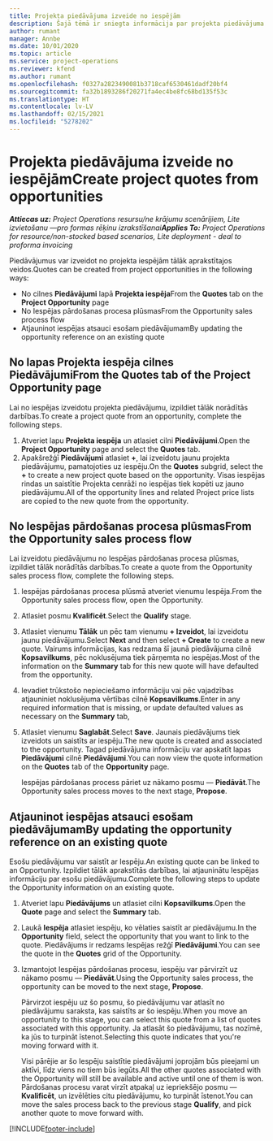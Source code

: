 ```yaml
---
title: Projekta piedāvājuma izveide no iespējām
description: Šajā tēmā ir sniegta informācija par projekta piedāvājuma izveidi no iespējas.
author: rumant
manager: Annbe
ms.date: 10/01/2020
ms.topic: article
ms.service: project-operations
ms.reviewer: kfend
ms.author: rumant
ms.openlocfilehash: f0327a2823490081b3718caf6530461dadf20bf4
ms.sourcegitcommit: fa32b1893286f20271fa4ec4be8fc68bd135f53c
ms.translationtype: HT
ms.contentlocale: lv-LV
ms.lasthandoff: 02/15/2021
ms.locfileid: "5278202"
---
```

# <a name="create-project-quotes-from-opportunities"></a><span data-ttu-id="01c6e-103">Projekta piedāvājuma izveide no iespējām</span><span class="sxs-lookup"><span data-stu-id="01c6e-103">Create project quotes from opportunities</span></span>

<span data-ttu-id="01c6e-104">_**Attiecas uz:** Project Operations resursu/ne krājumu scenārijiem, Lite izvietošanu —pro formas rēķinu izrakstīšanai_</span><span class="sxs-lookup"><span data-stu-id="01c6e-104">_**Applies To:** Project Operations for resource/non-stocked based scenarios, Lite deployment - deal to proforma invoicing_</span></span>

<span data-ttu-id="01c6e-105">Piedāvājumus var izveidot no projekta iespējām tālāk aprakstītajos veidos.</span><span class="sxs-lookup"><span data-stu-id="01c6e-105">Quotes can be created from project opportunities in the following ways:</span></span>

- <span data-ttu-id="01c6e-106">No cilnes **Piedāvājumi** lapā **Projekta iespēja**</span><span class="sxs-lookup"><span data-stu-id="01c6e-106">From the **Quotes** tab on the **Project Opportunity** page</span></span>
- <span data-ttu-id="01c6e-107">No Iespējas pārdošanas procesa plūsmas</span><span class="sxs-lookup"><span data-stu-id="01c6e-107">From the Opportunity sales process flow</span></span>
- <span data-ttu-id="01c6e-108">Atjauninot iespējas atsauci esošam piedāvājumam</span><span class="sxs-lookup"><span data-stu-id="01c6e-108">By updating the opportunity reference on an existing quote</span></span>

## <a name="from-the-quotes-tab-of-the-project-opportunity-page"></a><span data-ttu-id="01c6e-109">No lapas Projekta iespēja cilnes Piedāvājumi</span><span class="sxs-lookup"><span data-stu-id="01c6e-109">From the Quotes tab of the Project Opportunity page</span></span>

<span data-ttu-id="01c6e-110">Lai no iespējas izveidotu projekta piedāvājumu, izpildiet tālāk norādītās darbības.</span><span class="sxs-lookup"><span data-stu-id="01c6e-110">To create a project quote from an opportunity, complete the following steps.</span></span>

1. <span data-ttu-id="01c6e-111">Atveriet lapu **Projekta iespēja** un atlasiet cilni **Piedāvājumi**.</span><span class="sxs-lookup"><span data-stu-id="01c6e-111">Open the **Project Opportunity** page and select the **Quotes** tab.</span></span> 
2. <span data-ttu-id="01c6e-112">Apakšrežģī **Piedāvājumi** atlasiet **+**, lai izveidotu jaunu projekta piedāvājumu, pamatojoties uz iespēju.</span><span class="sxs-lookup"><span data-stu-id="01c6e-112">On the **Quotes** subgrid, select the **+** to create a new project quote based on the opportunity.</span></span> <span data-ttu-id="01c6e-113">Visas iespējas rindas un saistītie Projekta cenrāži no iespējas tiek kopēti uz jauno piedāvājumu.</span><span class="sxs-lookup"><span data-stu-id="01c6e-113">All of the opportunity lines and related Project price lists are copied to the new quote from the opportunity.</span></span>

## <a name="from-the-opportunity-sales-process-flow"></a><span data-ttu-id="01c6e-114">No Iespējas pārdošanas procesa plūsmas</span><span class="sxs-lookup"><span data-stu-id="01c6e-114">From the Opportunity sales process flow</span></span>

<span data-ttu-id="01c6e-115">Lai izveidotu piedāvājumu no Iespējas pārdošanas procesa plūsmas, izpildiet tālāk norādītās darbības.</span><span class="sxs-lookup"><span data-stu-id="01c6e-115">To create a quote from the Opportunity sales process flow, complete the following steps.</span></span>

1. <span data-ttu-id="01c6e-116">Iespējas pārdošanas procesa plūsmā atveriet vienumu Iespēja.</span><span class="sxs-lookup"><span data-stu-id="01c6e-116">From the Opportunity sales process flow, open the Opportunity.</span></span>
2. <span data-ttu-id="01c6e-117">Atlasiet posmu **Kvalificēt**.</span><span class="sxs-lookup"><span data-stu-id="01c6e-117">Select the **Qualify** stage.</span></span> 
3. <span data-ttu-id="01c6e-118">Atlasiet vienumu **Tālāk** un pēc tam vienumu **+ Izveidot**, lai izveidotu jaunu piedāvājumu.</span><span class="sxs-lookup"><span data-stu-id="01c6e-118">Select **Next** and then select **+ Create** to create a new quote.</span></span> <span data-ttu-id="01c6e-119">Vairums informācijas, kas redzama šī jaunā piedāvājuma cilnē **Kopsavilkums**, pēc noklusējuma tiek pārņemta no iespējas.</span><span class="sxs-lookup"><span data-stu-id="01c6e-119">Most of the information on the **Summary** tab for this new quote will have defaulted from the opportunity.</span></span> 
4. <span data-ttu-id="01c6e-120">Ievadiet trūkstošo nepieciešamo informāciju vai pēc vajadzības atjauniniet noklusējuma vērtības cilnē **Kopsavilkums**.</span><span class="sxs-lookup"><span data-stu-id="01c6e-120">Enter in any required information that is missing, or update defaulted values as necessary on the **Summary** tab,</span></span>
5. <span data-ttu-id="01c6e-121">Atlasiet vienumu **Saglabāt**.</span><span class="sxs-lookup"><span data-stu-id="01c6e-121">Select **Save**.</span></span> <span data-ttu-id="01c6e-122">Jaunais piedāvājums tiek izveidots un saistīts ar iespēju.</span><span class="sxs-lookup"><span data-stu-id="01c6e-122">The new quote is created and associated to the opportunity.</span></span> <span data-ttu-id="01c6e-123">Tagad piedāvājuma informāciju var apskatīt lapas **Piedāvājumi** cilnē **Piedāvājumi**.</span><span class="sxs-lookup"><span data-stu-id="01c6e-123">You can now view the quote information on the **Quotes** tab of the **Opportunity** page.</span></span> 

   <span data-ttu-id="01c6e-124">Iespējas pārdošanas process pāriet uz nākamo posmu — **Piedāvāt**.</span><span class="sxs-lookup"><span data-stu-id="01c6e-124">The Opportunity sales process moves to the next stage, **Propose**.</span></span>


## <a name="by-updating-the-opportunity-reference-on-an-existing-quote"></a><span data-ttu-id="01c6e-125">Atjauninot iespējas atsauci esošam piedāvājumam</span><span class="sxs-lookup"><span data-stu-id="01c6e-125">By updating the opportunity reference on an existing quote</span></span>

<span data-ttu-id="01c6e-126">Esošu piedāvājumu var saistīt ar Iespēju.</span><span class="sxs-lookup"><span data-stu-id="01c6e-126">An existing quote can be linked to an Opportunity.</span></span> <span data-ttu-id="01c6e-127">Izpildiet tālāk aprakstītās darbības, lai atjauninātu Iespējas informāciju par esošu piedāvājumu.</span><span class="sxs-lookup"><span data-stu-id="01c6e-127">Complete the following steps to update the Opportunity information on an existing quote.</span></span>

1. <span data-ttu-id="01c6e-128">Atveriet lapu **Piedāvājums** un atlasiet cilni **Kopsavilkums**.</span><span class="sxs-lookup"><span data-stu-id="01c6e-128">Open the **Quote** page and select the **Summary** tab.</span></span>
2. <span data-ttu-id="01c6e-129">Laukā **Iespēja** atlasiet iespēju, ko vēlaties saistīt ar piedāvājumu.</span><span class="sxs-lookup"><span data-stu-id="01c6e-129">In the **Opportunity** field, select the opportunity that you want to link to the quote.</span></span> <span data-ttu-id="01c6e-130">Piedāvājums ir redzams Iespējas režģī **Piedāvājumi**.</span><span class="sxs-lookup"><span data-stu-id="01c6e-130">You can see the quote in the **Quotes** grid of the Opportunity.</span></span> 
3. <span data-ttu-id="01c6e-131">Izmantojot Iespējas pārdošanas procesu, iespēju var pārvirzīt uz nākamo posmu — **Piedāvāt**.</span><span class="sxs-lookup"><span data-stu-id="01c6e-131">Using the Opportunity sales process, the opportunity can be moved to the next stage, **Propose**.</span></span> 

   <span data-ttu-id="01c6e-132">Pārvirzot iespēju uz šo posmu, šo piedāvājumu var atlasīt no piedāvājumu saraksta, kas saistīts ar šo iespēju.</span><span class="sxs-lookup"><span data-stu-id="01c6e-132">When you move an opportunity to this stage, you can select this quote from a list of quotes associated with this opportunity.</span></span> <span data-ttu-id="01c6e-133">Ja atlasāt šo piedāvājumu, tas nozīmē, ka jūs to turpināt īstenot.</span><span class="sxs-lookup"><span data-stu-id="01c6e-133">Selecting this quote indicates that you're moving forward with it.</span></span>

   <span data-ttu-id="01c6e-134">Visi pārējie ar šo Iespēju saistītie piedāvājumi joprojām būs pieejami un aktīvi, līdz viens no tiem būs iegūts.</span><span class="sxs-lookup"><span data-stu-id="01c6e-134">All the other quotes associated with the Opportunity will still be available and active until one of them is won.</span></span> <span data-ttu-id="01c6e-135">Pārdošanas procesu varat virzīt atpakaļ uz iepriekšējo posmu — **Kvalificēt**, un izvēlēties citu piedāvājumu, ko turpināt īstenot.</span><span class="sxs-lookup"><span data-stu-id="01c6e-135">You can move the sales process back to the previous stage **Qualify**, and pick another quote to move forward with.</span></span>


[!INCLUDE[footer-include](../includes/footer-banner.md)]
